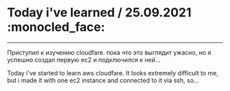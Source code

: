 # Today i've learned  / 25.09.2021 :monocled_face:
____

Приступил к изучению cloudfare. пока что это выглядит ужасно, но я успешно создал первую ec2 и подключился к ней...

Today i've started to learn aws cloudfare. It looks extremely difficult to me, but i made it with one ec2 instance and connected to it via ssh, so...
